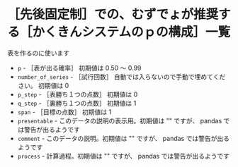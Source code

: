# ［先後固定制］での、むずでょが推奨する［かくきんシステムのｐの構成］一覧

表を作るのに使います

* `p` - ［表が出る確率］ 初期値は 0.50 ～ 0.99
* `number_of_series` - ［試行回数］ 自動では入らないので手動で埋めてください。 初期値は 0
* `p_step` - ［表勝ち１つの点数］ 初期値は 0
* `q_step` - ［裏勝ち１つの点数］ 初期値は 1
* `span` - ［目標の点数］ 初期値は 1
* `presentable` - このデータの説明の表示用。初期値は "" ですが、 pandas では警告が出るようです
* `comment` - このデータの説明。初期値は "" ですが、 pandas では警告が出るようです
* `process` - 計算過程。初期値は "" ですが、 pandas では警告が出るようです
